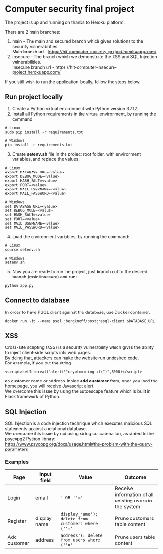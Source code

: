 # Computer security final project
The project is up and running on thanks to Heroku platform.

There are 2 main branches:
1. main - The main and secured branch which gives solutions to the security vulnerabilities.  
Main branch url - https://hit-computer-security-project.herokuapp.com/  
2. insecure - The branch which we demonstrate the XSS and SQL Injection vulnerabilities.  
Insecure branch url - https://hit-computer-insecure-project.herokuapp.com/  

If you still wish to run the application locally, follow the steps below.

## Run project locally
1. Create a Python virtual environment with Python version 3.7.12.
2. Install all Python requirements in the virtual environment, by running the command:  
```shell
# Linux
sudo pip install -r requirements.txt

# Windows
pip install -r requirements.txt
```
3. Create **setenv.sh** file in the project root folder, with environment variables, and replace the values:
```shell
# Linux
export DATABASE_URL=<value>
export DEBUG_MODE=<value>
export HASH_SALT=<value>
export PORT=<value>
export MAIL_USERNAME=<value>
export MAIL_PASSWORD=<value>

# Windows
set DATABASE_URL=<value>
set DEBUG_MODE=<value>
set HASH_SALT=<value>
set PORT=<value>
set MAIL_USERNAME=<value>
set MAIL_PASSWORD=<value>
```
4. Load the environment variables, by running the command:  
```shell
# Linux
source setenv.sh

# Windows
setenv.sh
```
5. Now you are ready to run the project, just branch out to the desired branch (main/insecure) and run: 
```shell
python app.py
```

## Connect to database
In order to have PSQL client against the database, use Docker container:    
```shell
docker run -it --name psql jbergknoff/postgresql-client $DATABASE_URL
```

## XSS
Cross-site scripting (XSS) is a security vulnerability which gives the ability to inject client-side scripts into web pages.  
By doing that, attackers can make the website run undesired code.  
For example, if you put the string 
```
<script>setInterval("alert(\"cryptomining :)\")",5000)</script>
```
as customer name or address, inside **add customer** form, once you load the home page, you will receive Javascript alert.  
We overcome this issue by using the autoescape feature which is built in Flask framework of Python.

## SQL Injection
SQL Injection is a code injection technique which executes malicious SQL statements against a relational database.  
We overcome this issue by not using string concatenation, as stated in the psycopg2 Python library:  
https://www.psycopg.org/docs/usage.html#the-problem-with-the-query-parameters

### Examples  
Page | Input field | Value | Outcome 
--- | --- | --- | --- 
Login | email | ```' OR ''='``` | Receive information of all existing users in the system
Register | display name | ```display_name'); delete from customers where (''='``` | Prune customers table content 
Add customer | address | ```address'); delete from users where (''='``` | Prune users table content 
